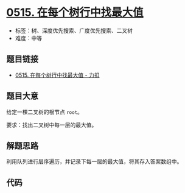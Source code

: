 # [0515. 在每个树行中找最大值](https://leetcode.cn/problems/find-largest-value-in-each-tree-row/)

- 标签：树、深度优先搜索、广度优先搜索、二叉树
- 难度：中等

## 题目链接

- [0515. 在每个树行中找最大值 - 力扣](https://leetcode.cn/problems/find-largest-value-in-each-tree-row/)

## 题目大意

给定一棵二叉树的根节点 `root`。

要求：找出二叉树中每一层的最大值。

## 解题思路

利用队列进行层序遍历，并记录下每一层的最大值，将其存入答案数组中。

## 代码

```python

```

